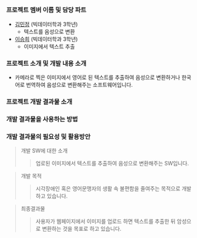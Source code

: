 ## 

### 프로젝트 멤버 이름 및 담당 파트
- [김민정](https://github.com/MinjeongKim03) (빅데이터학과 3학년)
  - 텍스트를 음성으로 변환 
- [이승희](https://github.com/dltmdgml) (빅데이터학과 3학년)
  - 이미지에서 텍스트 추출  

### 프로젝트 소개 및 개발 내용 소개
 - 카메라로 찍은 이미지에서 영어로 된 텍스트를 추출하여 음성으로 변환하거나 한국어로 번역하여 음성으로 변환해주는 소프트웨어입니다.  
  

### 프로젝트 개발 결과물 소개

### 개발 결과물을 사용하는 방법

### 개발 결과물의 필요성 및 활용방안

>개발 SW에 대한 소개
>> 업로된 이미지에서 텍스트를 추출하여 음성으로 변환해주는 SW입니다.

>개발 목적
>>시각장애인 혹은 영어문맹자의 생활 속 불편함을 줄여주는 목적으로 개발하고 있습니다.

>최종결과물
>>사용자가 웹페이지에서 이미지를 업로드 하면 텍스트를 추출한 뒤 암성으로 변환하는 것을 목표로 하고 있습니다.
